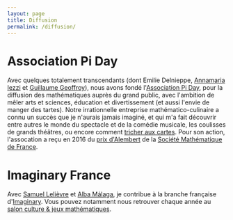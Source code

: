 ```yaml
---
layout: page
title: Diffusion
permalink: /diffusion/
---
```


# Association Pi Day

Avec quelques totalement transcendants (dont Emilie Delnieppe, [Annamaria Iezzi](http://www.aiezzi.it) et [Guillaume Geoffroy](https://geoffroy.re)), nous avons fondé l'[Association Pi Day](https://www.piday.fr), pour la diffusion des mathématiques auprès du grand public, avec l'ambition de mêler arts et sciences, éducation et divertissement (et aussi l'envie de manger des tartes). Notre irrationnelle entreprise mathématico-culinaire a connu un succès que je n'aurais jamais imaginé, et qui m'a fait découvrir entre autres le monde du spectacle et de la comédie musicale, les coulisses de grands théâtres, ou encore comment [tricher aux cartes](https://vimeo.com/167115341). Pour son action, l'assocation a reçu en 2016 du [prix d'Alembert](https://smf.emath.fr/VieSociete/PrixAlembert/Laureats.html) de la [Société Mathématique de France](http://smf.emath.fr).

# Imaginary France

Avec [Samuel Lelièvre](https://www.math.u-psud.fr/~lelievre/) et [Alba Málaga](https://albamath.com), je contribue à la branche française d'[Imaginary](https://imaginary.org). Vous pouvez notamment nous retrouver chaque année au [salon culture & jeux mathématiques](https://www.cijm.org/salon).
